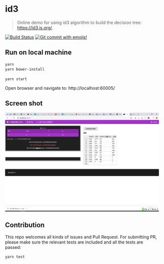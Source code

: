 # id3

> Online demo for using id3 algorithm to build the decision tree: https://id3.js.org/.

[![Build Status](https://travis-ci.com/Jeff-Tian/alpha.svg?branch=master)](https://travis-ci.com/Jeff-Tian/alpha)
[![Git commit with emojis!](https://img.shields.io/badge/gitmoji-git%20commit%20with%20emojis!-brightgreen.svg)](https://gitmoji.js.org)

## Run on local machine

```shell
yarn
yarn bower-install

yarn start
```

Open browser and navigate to: http://localhost:60005/

## Screen shot

![id3 screen shot](./assets/screenshot.png)

## Contribution

This repo welcomes all kinds of issues and Pull Request. For submitting PR, please make sure the relevant tests are
included and all the tests are passed:

```shell
yarn test
```
